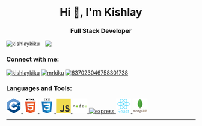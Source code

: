 <h1 align="center">Hi 👋, I'm Kishlay</h1>
<h3 align="center">Full Stack Developer</h3>

<!-- Right aligned Image -->
<img align="right" width="400" src="https://preview.redd.it/mw4y58i658981.gif?width=750&auto=webp&s=d1f8893494ed1d8e9f731f4b7e7915ca7e4039dc">
<!-- Profile Views -->
<p align="left"> <img src="https://komarev.com/ghpvc/?username=kishlaykiku&label=Profile%20views&color=0e75b6&style=flat" alt="kishlaykiku" /> </p>


<!-- Socials -->
<h3 align="left">Connect with me:</h3>
<p align="left">
    <!-- LinkedIN -->
    <a href="https://linkedin.com/in/kishlaykiku" target="blank">
        <img align="center" src="https://raw.githubusercontent.com/rahuldkjain/github-profile-readme-generator/master/src/images/icons/Social/linked-in-alt.svg" 
        alt="kishlaykiku" height="30" width="40" />
    </a>
    <!-- Leetcode -->
    <a href="https://www.leetcode.com/mrkiku" target="blank">
        <img align="center" src="https://raw.githubusercontent.com/rahuldkjain/github-profile-readme-generator/master/src/images/icons/Social/leet-code.svg" 
        alt="mrkiku" height="30" width="40" />
    </a>
    <!-- Discord -->
    <a href="https://discord.gg/637023046758301738" target="blank">
        <img align="center" src="https://raw.githubusercontent.com/rahuldkjain/github-profile-readme-generator/master/src/images/icons/Social/discord.svg" 
        alt="637023046758301738" height="30" width="40" />
    </a>
</p>

<!-- Technologies Familiar With -->
<h3 align="left">Languages and Tools:</h3>
<p align="left"> 
    <!-- C++ -->  
    <a href="https://www.w3schools.com/cpp/" target="_blank" rel="noreferrer"> 
        <img src="https://raw.githubusercontent.com/devicons/devicon/master/icons/cplusplus/cplusplus-original.svg" alt="cplusplus" width="40" height="40"/> 
    </a>
    <!-- HTML -->
    <a href="https://www.w3.org/html/" target="_blank" rel="noreferrer">
        <img src="https://raw.githubusercontent.com/devicons/devicon/master/icons/html5/html5-original-wordmark.svg" alt="html5" width="40" height="40"/>
    </a>
    <!-- CSS -->
    <a href="https://www.w3schools.com/css/" target="_blank" rel="noreferrer">
        <img src="https://raw.githubusercontent.com/devicons/devicon/master/icons/css3/css3-original-wordmark.svg" alt="css3" width="40" height="40"/>
    </a>
    <!-- Javascript -->
    <a href="https://developer.mozilla.org/en-US/docs/Web/JavaScript" target="_blank" rel="noreferrer">
        <img src="https://raw.githubusercontent.com/devicons/devicon/master/icons/javascript/javascript-original.svg" alt="javascript" width="40" height="40"/>
    </a>
    <!-- Node JS -->
    <a href="https://nodejs.org" target="_blank" rel="noreferrer">
        <img src="https://raw.githubusercontent.com/devicons/devicon/master/icons/nodejs/nodejs-original-wordmark.svg" alt="nodejs" width="40" height="40"/>
    </a>
    <!-- Express JS -->
    <a href="https://expressjs.com" target="_blank" rel="noreferrer">
        <img src='https://w7.pngwing.com/pngs/925/447/png-transparent-express-js-node-js-javascript-mongodb-node-js-text-trademark-logo.png' alt="express"     
        width="40" height="40"/>
    </a>
    <!-- React -->
    <a href="https://reactjs.org/" target="_blank" rel="noreferrer">
        <img src="https://raw.githubusercontent.com/devicons/devicon/master/icons/react/react-original-wordmark.svg" alt="react" width="40" height="40"/>
    </a>
    <!-- MongoDB -->
    <a href="https://www.mongodb.com/" target="_blank" rel="noreferrer">
        <img src="https://raw.githubusercontent.com/devicons/devicon/master/icons/mongodb/mongodb-original-wordmark.svg" alt="mongodb" width="40" height="40"/>
    </a>
</p>

<hr>

<!-- Stats -->
<!-- <p>&nbsp;<img align="center" src="https://github-readme-stats.vercel.app/api?username=kishlaykiku&show_icons=true&locale=en" alt="kishlaykiku" /></p> -->

